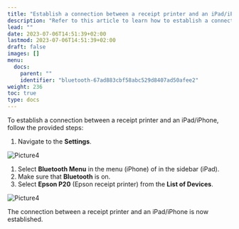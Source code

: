 ```yaml
---
title: "Establish a connection between a receipt printer and an iPad/iPhone"
description: "Refer to this article to learn how to establish a connection between a receipt printer and an iPad/iPhone device."
lead: ""
date: 2023-07-06T14:51:39+02:00
lastmod: 2023-07-06T14:51:39+02:00
draft: false
images: []
menu:
  docs:
    parent: ""
    identifier: "bluetooth-67ad883cbf58abc529d8407ad50afee2"
weight: 236
toc: true
type: docs
---
```


To establish a connection between a receipt printer and an iPad/iPhone, follow the provided steps:

1. Navigate to the **Settings**.   

![Picture4](Picture4.png)

1. Select **Bluetooth Menu** in the menu (iPhone) of in the sidebar (iPad).   
2. Make sure that **Bluetooth** is on.
3. Select **Epson P20** (Epson receipt printer) from the **List of Devices**.   
   
![Picture4](Picture5.png)

The connection between a receipt printer and an iPad/iPhone is now established.